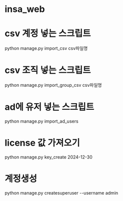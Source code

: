 # insa_web

# csv 계정 넣는 스크립트
python manage.py import_csv csv파일명

# csv 조직 넣는 스크립트
python manage.py import_group_csv csv파일명

# ad에 유저 넣는 스크립트
python manage.py import_ad_users


# license 값 가져오기
python manage.py key_create 2024-12-30

# 계정생성
python manage.py createsuperuser --username admin


